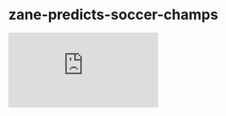 # zane-predicts-soccer-champs
![alt tag](https://github.com/thezane/zane-predicts-soccer-champs/soccer.pdf)
